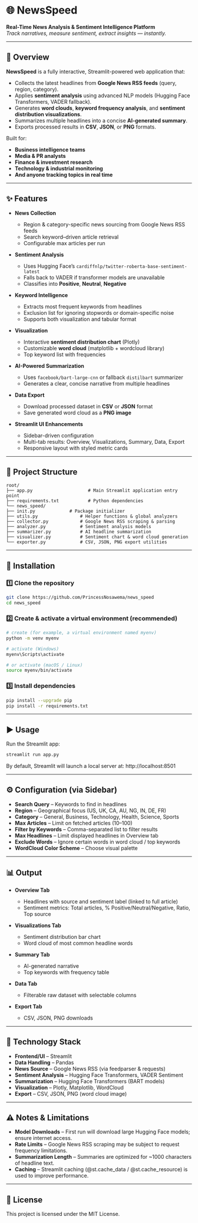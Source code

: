 # 🌐 **NewsSpeed**

**Real-Time News Analysis & Sentiment Intelligence Platform**  
*Track narratives, measure sentiment, extract insights — instantly.*

---

## 📌 Overview

**NewsSpeed** is a fully interactive, Streamlit-powered web application that:
- Collects the latest headlines from **Google News RSS feeds** (query, region, category).
- Applies **sentiment analysis** using advanced NLP models (Hugging Face Transformers, VADER fallback).
- Generates **word clouds**, **keyword frequency analysis**, and **sentiment distribution visualizations**.
- Summarizes multiple headlines into a concise **AI-generated summary**.
- Exports processed results in **CSV**, **JSON**, or **PNG** formats.

Built for:
- **Business intelligence teams**
- **Media & PR analysts**
- **Finance & investment research**
- **Technology & industrial monitoring**
- **And anyone tracking topics in real time**

---

## ✨ Features

- **News Collection**  
  - Region & category-specific news sourcing from Google News RSS feeds  
  - Search keyword–driven article retrieval  
  - Configurable max articles per run  

- **Sentiment Analysis**  
  - Uses Hugging Face’s `cardiffnlp/twitter-roberta-base-sentiment-latest`  
  - Falls back to VADER if transformer models are unavailable  
  - Classifies into **Positive**, **Neutral**, **Negative**  

- **Keyword Intelligence**  
  - Extracts most frequent keywords from headlines  
  - Exclusion list for ignoring stopwords or domain-specific noise  
  - Supports both visualization and tabular format  

- **Visualization**  
  - Interactive **sentiment distribution chart** (Plotly)  
  - Customizable **word cloud** (matplotlib + wordcloud library)  
  - Top keyword list with frequencies  

- **AI-Powered Summarization**  
  - Uses `facebook/bart-large-cnn` or fallback `distilbart` summarizer  
  - Generates a clear, concise narrative from multiple headlines  

- **Data Export**  
  - Download processed dataset in **CSV** or **JSON** format  
  - Save generated word cloud as a **PNG image**  

- **Streamlit UI Enhancements**  
  - Sidebar-driven configuration  
  - Multi-tab results: Overview, Visualizations, Summary, Data, Export  
  - Responsive layout with styled metric cards  

---

## 📂 Project Structure

```plaintext
root/
├── app.py                     # Main Streamlit application entry point
├── requirements.txt           # Python dependencies
└── news_speed/
├── init.py             # Package initializer
├── utils.py                # Helper functions & global analyzers
├── collector.py            # Google News RSS scraping & parsing
├── analyzer.py             # Sentiment analysis models
├── summarizer.py           # AI headline summarization
├── visualizer.py           # Sentiment chart & word cloud generation
└── exporter.py             # CSV, JSON, PNG export utilities
```

---

## 🚀 Installation

### 1️⃣ Clone the repository
```bash
git clone https://github.com/PrincessNosawema/news_speed
cd news_speed
```
### 2️⃣ Create & activate a virtual environment (recommended)
```bash
# create (for example, a virtual environment named myenv)
python -m venv myenv

# activate (Windows)
myenv\Scripts\activate

# or activate (macOS / Linux)
source myenv/bin/activate
```
### 3️⃣ Install dependencies
```bash
pip install --upgrade pip
pip install -r requirements.txt
```

___

## ▶️ Usage

Run the Streamlit app:
```bash
streamlit run app.py
```
By default, Streamlit will launch a local server at:
http://localhost:8501

___

## ⚙️ Configuration (via Sidebar)

-	**Search Query** – Keywords to find in headlines
-	**Region** – Geographical focus (US, UK, CA, AU, NG, IN, DE, FR)
-	**Category** – General, Business, Technology, Health, Science, Sports
-	**Max Articles** – Limit on fetched articles (10–100)
-	**Filter by Keywords** – Comma-separated list to filter results
-	**Max Headlines** – Limit displayed headlines in Overview tab
-	**Exclude Words** – Ignore certain words in word cloud / top keywords
-	**WordCloud Color Scheme** – Choose visual palette

___

## 📊 Output

- **Overview Tab**
  - Headlines with source and sentiment label (linked to full article)
  - Sentiment metrics: Total articles, % Positive/Neutral/Negative, Ratio, Top source

- **Visualizations Tab**
  - Sentiment distribution bar chart
  - Word cloud of most common headline words

- **Summary Tab**
  - AI-generated narrative
  - Top keywords with frequency table

- **Data Tab**
  - Filterable raw dataset with selectable columns

- **Export Tab**
  - CSV, JSON, PNG downloads

___

## 🧠 Technology Stack

- **Frontend/UI** – Streamlit
- **Data Handling** – Pandas
- **News Source** – Google News RSS (via feedparser & requests)
- **Sentiment Analysis** – Hugging Face Transformers, VADER Sentiment
- **Summarization** – Hugging Face Transformers (BART models)
- **Visualization** – Plotly, Matplotlib, WordCloud
- **Export** – CSV, JSON, PNG (word cloud image)

___

## ⚠️ Notes & Limitations

- **Model Downloads** – First run will download large Hugging Face models; ensure internet access.
- **Rate Limits** – Google News RSS scraping may be subject to request frequency limitations.
- **Summarization Length** – Summaries are optimized for ~1000 characters of headline text.
- **Caching** – Streamlit caching (@st.cache_data / @st.cache_resource) is used to improve performance.

___

## 📜 License

This project is licensed under the MIT License.